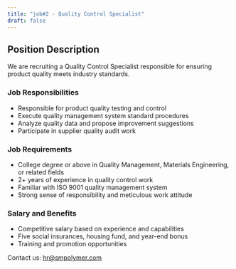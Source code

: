 ```yaml
---
title: "job#2 - Quality Control Specialist"
draft: false
---
```


## Position Description

We are recruiting a Quality Control Specialist responsible for ensuring product quality meets industry standards.

### Job Responsibilities
- Responsible for product quality testing and control
- Execute quality management system standard procedures
- Analyze quality data and propose improvement suggestions
- Participate in supplier quality audit work

### Job Requirements
- College degree or above in Quality Management, Materials Engineering, or related fields
- 2+ years of experience in quality control work
- Familiar with ISO 9001 quality management system
- Strong sense of responsibility and meticulous work attitude

### Salary and Benefits
- Competitive salary based on experience and capabilities
- Five social insurances, housing fund, and year-end bonus
- Training and promotion opportunities

Contact us: hr@smpolymer.com